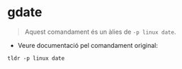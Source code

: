 # gdate

> Aquest comandament és un àlies de `-p linux date`.

- Veure documentació pel comandament original:

`tldr -p linux date`
